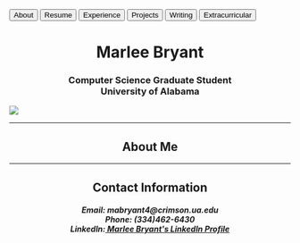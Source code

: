 <html>
  <body>
    <a href="index.md"><button>About</button></a>
    <a href="resume.html"><button>Resume</button></a>
    <a href="experience.html"><button>Experience</button></a>
    <a href="projects.html"><button>Projects</button></a>
    <a href="writing.html"><button>Writing</button></a>
    <a href="extra.html"><button>Extracurricular</button></a>
    <h1 style="text-align:center">Marlee Bryant</h1>
    <h3 style="text-align:center">Computer Science Graduate Student<br>
      University of Alabama<br></h3>
    <img src="https://mabryant4.github.io/profile.jpg.JPG" style="text-align:center">
    <hr>
    <h2 style="text-align:center">About Me</h2>
    <hr>
    <h2 style="text-align:center">Contact Information</h2>
    <h5 style="text-align:center"><b>Email:</b> mabryant4@crimson.ua.edu <br>
    <b>Phone:</b> (334)462-6430 <br>
    <b>LinkedIn:</b><a href="https://www.linkedin.com/in/marlee-bryant"> Marlee Bryant's LinkedIn Profile</a></h5>
  </body>
<html>
